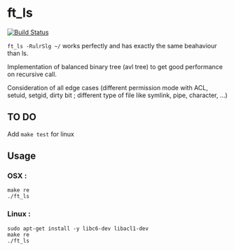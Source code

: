 # ft_ls

[![Build Status](https://travis-ci.org/hugohow/ft_ls.svg?branch=master)](https://travis-ci.org/hugohow/ft_ls)

`ft_ls -RulrSlg ~/` works perfectly and has exactly the same beahaviour than ls.

Implementation of balanced binary tree (avl tree) to get good performance on recursive call.

Consideration of all edge cases (different permission mode with ACL, setuid, setgid, dirty bit ; different type of file like symlink, pipe, character, ...)

## TO DO

Add `make test` for linux

## Usage

### OSX :

```
make re
./ft_ls
```

### Linux :

```
sudo apt-get install -y libc6-dev libacl1-dev
make re
./ft_ls
```

